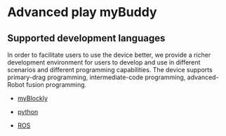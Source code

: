 # Advanced play myBuddy

## Supported development languages

In order to facilitate users to use the device better, we provide a richer development environment for users to develop and use in different scenarios and different programming capabilities. The device supports primary-drag programming, intermediate-code programming, advanced- Robot fusion programming.

- [myBlockly](17.4.2-myblockly/README.md)

- [python](17.4.2-Python/README.md)

- [ROS](17.4.3-ROS/README.md)